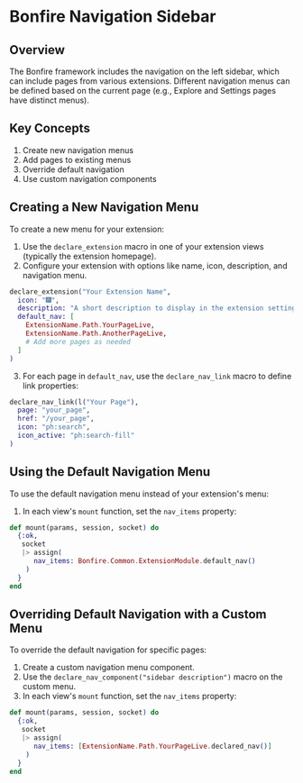 # Bonfire Navigation Sidebar

## Overview

The Bonfire framework includes the navigation on the left sidebar, which can include pages from various extensions. Different navigation menus can be defined based on the current page (e.g., Explore and Settings pages have distinct menus).

## Key Concepts

1. Create new navigation menus
2. Add pages to existing menus
3. Override default navigation
4. Use custom navigation components

## Creating a New Navigation Menu

To create a new menu for your extension:

1. Use the `declare_extension` macro in one of your extension views (typically the extension homepage).
2. Configure your extension with options like name, icon, description, and navigation menu.

```elixir
declare_extension("Your Extension Name",
  icon: "🎆",
  description: "A short description to display in the extension settings",
  default_nav: [
    ExtensionName.Path.YourPageLive,
    ExtensionName.Path.AnotherPageLive,
    # Add more pages as needed
  ]
)
```

3. For each page in `default_nav`, use the `declare_nav_link` macro to define link properties:

```elixir
declare_nav_link(l("Your Page"),
  page: "your_page",
  href: "/your_page",
  icon: "ph:search",
  icon_active: "ph:search-fill"
)
```

## Using the Default Navigation Menu

To use the default navigation menu instead of your extension's menu:

1. In each view's `mount` function, set the `nav_items` property:

```elixir
def mount(params, session, socket) do
  {:ok,
   socket
   |> assign(
      nav_items: Bonfire.Common.ExtensionModule.default_nav()
    )
  }
end
```

## Overriding Default Navigation with a Custom Menu

To override the default navigation for specific pages:

1. Create a custom navigation menu component.
2. Use the `declare_nav_component("sidebar description")` macro on the custom menu.
3. In each view's `mount` function, set the `nav_items` property:

```elixir
def mount(params, session, socket) do
  {:ok,
   socket
   |> assign(
      nav_items: [ExtensionName.Path.YourPageLive.declared_nav()]
    )
  }
end
```
